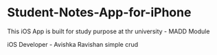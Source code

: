 # Student-Notes-App-for-iPhone
This iOS App is built for study purpose at thr university - MADD Module

iOS Developer - Avishka Ravishan
simple crud

